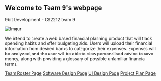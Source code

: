 ## Welcome to Team 9's webpage
9bit Development - CS2212 team 9

![Imgur](http://i.imgur.com/CW74HKO.png)

We intend to create a web based financial planning product that will track spending habits
and offer budgeting aids. Users will upload their financial information from desired banks to
categorize their expenses. Expenses will be analyzed, and the user will be able to view personalised
advice to save money, along with providing a glossary of possible unfamiliar financial terms.

[Team Roster Page](TeamRoster.md)
[Software Design Page](SoftwareDesign.md)
[UI Design Page](UIDesign.md)
[Project Plan Page](ProjectPlan.md)
